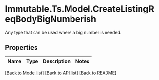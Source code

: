 # Immutable.Ts.Model.CreateListingReqBodyBigNumberish
Any type that can be used where a big number is needed.

## Properties

Name | Type | Description | Notes
------------ | ------------- | ------------- | -------------

[[Back to Model list]](../README.md#documentation-for-models) [[Back to API list]](../README.md#documentation-for-api-endpoints) [[Back to README]](../README.md)

